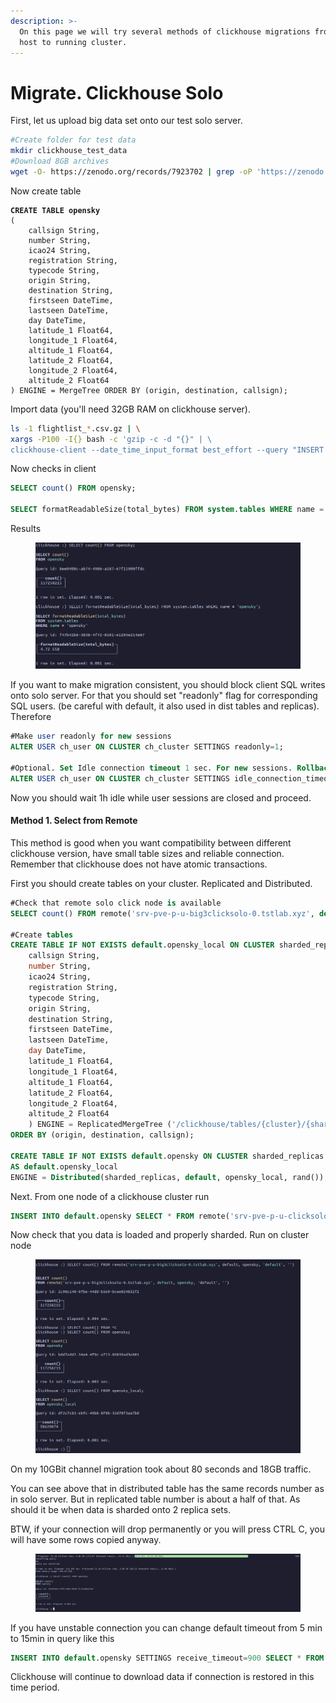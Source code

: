 ```yaml
---
description: >-
  On this page we will try several methods of clickhouse migrations from single
  host to running cluster.
---
```


# Migrate. Clickhouse Solo

First, let us upload big data set onto our test solo server.

```bash
#Create folder for test data
mkdir clickhouse_test_data
#Download 8GB archives
wget -O- https://zenodo.org/records/7923702 | grep -oP 'https://zenodo.org/records/7923702/files/flightlist_\d+_\d+\.csv\.gz' | xargs wget

```

Now create table

<pre class="language-sql"><code class="lang-sql"><strong>CREATE TABLE opensky
</strong>(
    callsign String,
    number String,
    icao24 String,
    registration String,
    typecode String,
    origin String,
    destination String,
    firstseen DateTime,
    lastseen DateTime,
    day DateTime,
    latitude_1 Float64,
    longitude_1 Float64,
    altitude_1 Float64,
    latitude_2 Float64,
    longitude_2 Float64,
    altitude_2 Float64
) ENGINE = MergeTree ORDER BY (origin, destination, callsign);
</code></pre>

Import data (you'll need 32GB RAM on clickhouse server).

```bash
ls -1 flightlist_*.csv.gz | \
xargs -P100 -I{} bash -c 'gzip -c -d "{}" | \
clickhouse-client --date_time_input_format best_effort --query "INSERT INTO opensky FORMAT CSVWithNames"'
```

Now checks in client

```sql
SELECT count() FROM opensky;

SELECT formatReadableSize(total_bytes) FROM system.tables WHERE name = 'opensky';
```

Results

<figure><img src="../../.gitbook/assets/image (10).png" alt=""><figcaption></figcaption></figure>

If you want to make migration consistent, you should block client SQL writes onto solo server. For that you should set "readonly" flag for corresponding SQL users. (be careful with default, it also used in dist tables and replicas). Therefore

```sql
#Make user readonly for new sessions
ALTER USER ch_user ON CLUSTER ch_cluster SETTINGS readonly=1;

#Optional. Set Idle connection timeout 1 sec. For new sessions. Rollback after
ALTER USER ch_user ON CLUSTER ch_cluster SETTINGS idle_connection_timeout=1;

```

Now you should wait 1h idle while user sessions are closed and proceed.&#x20;

#### Method 1. Select from Remote

This method is good when you want compatibility between different clickhouse version, have small table sizes and reliable connection. Remember that clickhouse does not have atomic transactions.

First you should create tables on your cluster. Replicated and Distributed.

```sql
#Check that remote solo click node is available
SELECT count() FROM remote('srv-pve-p-u-big3clicksolo-0.tstlab.xyz', default, opensky, 'default', '');

#Create tables
CREATE TABLE IF NOT EXISTS default.opensky_local ON CLUSTER sharded_replicas (
    callsign String,
    number String,
    icao24 String,
    registration String,
    typecode String,
    origin String,
    destination String,
    firstseen DateTime,
    lastseen DateTime,
    day DateTime,
    latitude_1 Float64,
    longitude_1 Float64,
    altitude_1 Float64,
    latitude_2 Float64,
    longitude_2 Float64,
    altitude_2 Float64
    ) ENGINE = ReplicatedMergeTree ('/clickhouse/tables/{cluster}/{shard}/{database}/{table}', '{replica}')
ORDER BY (origin, destination, callsign);

CREATE TABLE IF NOT EXISTS default.opensky ON CLUSTER sharded_replicas
AS default.opensky_local
ENGINE = Distributed(sharded_replicas, default, opensky_local, rand());
```

Next. From one node of a clickhouse cluster run

```sql
INSERT INTO default.opensky SELECT * FROM remote('srv-pve-p-u-clicksolo-0.tstlab.xyz', default, opensky, 'default', '');
```

Now check that you data is loaded and properly sharded. Run on cluster node

<figure><img src="../../.gitbook/assets/image (1).png" alt=""><figcaption></figcaption></figure>

On my 10GBit channel migration took about 80 seconds and 18GB traffic.&#x20;

You can see above that in distributed table has the same records number as in solo server. But in replicated table number is about a half of that. As should it be when data is sharded onto 2 replica sets.

BTW, if your connection will drop permanently or you will press CTRL C, you will have some rows copied anyway.&#x20;

<figure><img src="../../.gitbook/assets/image.png" alt=""><figcaption></figcaption></figure>

If you have unstable connection you can change default timeout from 5 min to 15min in query like this

```sql
INSERT INTO default.opensky SETTINGS receive_timeout=900 SELECT * FROM remote('srv-pve-p-u-big3clicksolo-0.tstlab.xyz', default, opensky, 'default', '');
```

Clickhouse will continue to download data if connection is restored in this time period.
